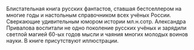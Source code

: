 <!--2016-12-21 21:09:31-->
Блистательная книга русских фантастов, ставшая бестселлером на многие годы и настольным справочником всех учёных России. Сверкающие удивительным юмором истории мл.н.сотр. Александра Привалова воспитали не одно поколение русских учёных и зарядили светлой магией 60-ых годов мысли и чаяния многих молодых воинов науки.
В книге присутствуют иллюстрации.